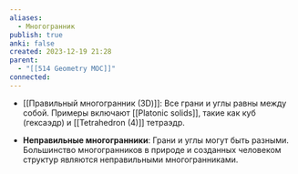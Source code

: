 ```yaml
---
aliases:
  - Многогранник
publish: true
anki: false
created: 2023-12-19 21:28
parent:
  - "[[514 Geometry MOC]]"
connected: 
---
```


- [[Правильный многогранник (3D)]]: Все грани и углы равны между собой. Примеры включают [[Platonic solids]], такие как куб (гексаэдр) и [[Tetrahedron (4)]] тетраэдр.

- **Неправильные многогранники**: Грани и углы могут быть разными. Большинство многогранников в природе и созданных человеком структур являются неправильными многогранниками.


